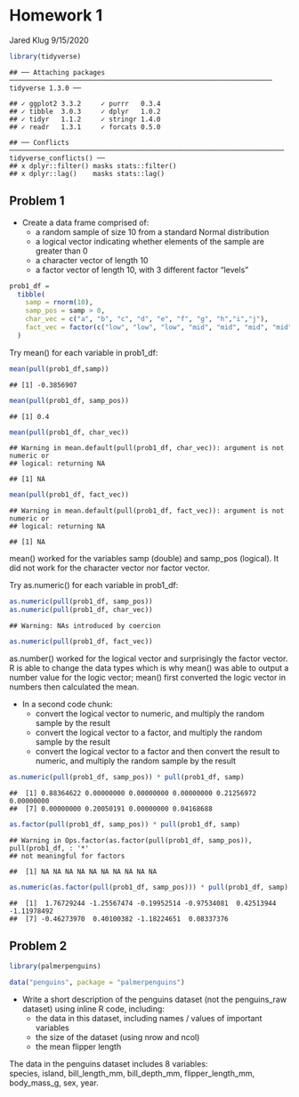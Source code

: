 Homework 1
================
Jared Klug
9/15/2020

``` r
library(tidyverse)
```

    ## ── Attaching packages ────────────────────────────────────────────────────────────────── tidyverse 1.3.0 ──

    ## ✓ ggplot2 3.3.2     ✓ purrr   0.3.4
    ## ✓ tibble  3.0.3     ✓ dplyr   1.0.2
    ## ✓ tidyr   1.1.2     ✓ stringr 1.4.0
    ## ✓ readr   1.3.1     ✓ forcats 0.5.0

    ## ── Conflicts ───────────────────────────────────────────────────────────────────── tidyverse_conflicts() ──
    ## x dplyr::filter() masks stats::filter()
    ## x dplyr::lag()    masks stats::lag()

## Problem 1

  - Create a data frame comprised of:
      - a random sample of size 10 from a standard Normal distribution
      - a logical vector indicating whether elements of the sample are
        greater than 0
      - a character vector of length 10
      - a factor vector of length 10, with 3 different factor “levels”

<!-- end list -->

``` r
prob1_df = 
  tibble(
    samp = rnorm(10),
    samp_pos = samp > 0,
    char_vec = c("a", "b", "c", "d", "e", "f", "g", "h","i","j"),
    fact_vec = factor(c("low", "low", "low", "mid", "mid", "mid", "mid", "high", "high", "high"))
  )
```

Try mean() for each variable in prob1\_df:

``` r
mean(pull(prob1_df,samp))
```

    ## [1] -0.3856907

``` r
mean(pull(prob1_df, samp_pos))
```

    ## [1] 0.4

``` r
mean(pull(prob1_df, char_vec))
```

    ## Warning in mean.default(pull(prob1_df, char_vec)): argument is not numeric or
    ## logical: returning NA

    ## [1] NA

``` r
mean(pull(prob1_df, fact_vec))
```

    ## Warning in mean.default(pull(prob1_df, fact_vec)): argument is not numeric or
    ## logical: returning NA

    ## [1] NA

mean() worked for the variables samp (double) and samp\_pos (logical).
It did not work for the character vector nor factor vector.

Try as.numeric() for each variable in prob1\_df:

``` r
as.numeric(pull(prob1_df, samp_pos))
as.numeric(pull(prob1_df, char_vec))
```

    ## Warning: NAs introduced by coercion

``` r
as.numeric(pull(prob1_df, fact_vec))
```

as.number() worked for the logical vector and surprisingly the factor
vector. R is able to change the data types which is why mean() was able
to output a number value for the logic vector; mean() first converted
the logic vector in numbers then calculated the mean.

  - In a second code chunk:
      - convert the logical vector to numeric, and multiply the random
        sample by the result
      - convert the logical vector to a factor, and multiply the random
        sample by the result
      - convert the logical vector to a factor and then convert the
        result to numeric, and multiply the random sample by the result

<!-- end list -->

``` r
as.numeric(pull(prob1_df, samp_pos)) * pull(prob1_df, samp)
```

    ##  [1] 0.88364622 0.00000000 0.00000000 0.00000000 0.21256972 0.00000000
    ##  [7] 0.00000000 0.20050191 0.00000000 0.04168688

``` r
as.factor(pull(prob1_df, samp_pos)) * pull(prob1_df, samp)
```

    ## Warning in Ops.factor(as.factor(pull(prob1_df, samp_pos)), pull(prob1_df, : '*'
    ## not meaningful for factors

    ##  [1] NA NA NA NA NA NA NA NA NA NA

``` r
as.numeric(as.factor(pull(prob1_df, samp_pos))) * pull(prob1_df, samp)
```

    ##  [1]  1.76729244 -1.25567474 -0.19952514 -0.97534081  0.42513944 -1.11978492
    ##  [7] -0.46273970  0.40100382 -1.18224651  0.08337376

## Problem 2

``` r
library(palmerpenguins)

data("penguins", package = "palmerpenguins")
```

  - Write a short description of the penguins dataset (not the
    penguins\_raw dataset) using inline R code, including:
      - the data in this dataset, including names / values of important
        variables
      - the size of the dataset (using nrow and ncol)
      - the mean flipper length

The data in the penguins dataset includes 8 variables:  
species, island, bill\_length\_mm, bill\_depth\_mm, flipper\_length\_mm,
body\_mass\_g, sex, year.
